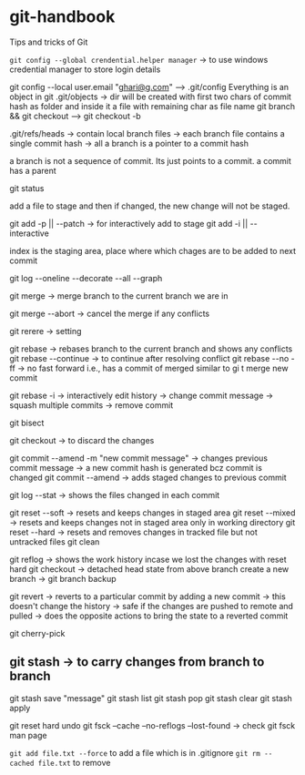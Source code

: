 # git-handbook
Tips and tricks of Git

`git config --global crendential.helper manager` -> to use windows credential manager to store login details

git config --local user.email "ghari@g.com" --> .git/config
Everything is an object in git
.git/objects -> dir will be created with first two chars of commit hash as folder and inside it a file with remaining char as file name 
git branch <newbranch> && git checkout <newbranch> --> git checkout -b <newbranch>

.git/refs/heads -> contain local branch files -> each branch file contains a single commit hash -> all a branch is a pointer to a commit hash

a branch is not a sequence of commit. Its just points to a commit.
a commit has a parent

git status

add a file to stage and then if changed, the new change will not be staged.

git add -p || --patch -> for interactively add to stage
git add -i || --interactive

index is the staging area, place where which chages are to be added to next commit

git log --oneline --decorate --all --graph

git merge <branch name> -> merge branch to the current branch we are in

git merge --abort -> cancel the merge if any conflicts

git rerere -> setting

git rebase <branch name> -> rebases branch to the current branch and shows any conflicts
git rebase --continue -> to continue after resolving conflict
git rebase --no -ff -> no fast forward i.e., has a commit of merged similar to gi t merge new commit

git rebase -i -> interactively edit history -> change commit message -> squash multiple commits -> remove commit

git bisect

git checkout <filename> -> to discard the changes

git commit --amend -m "new commit message" -> changes previous commit message -> a new commit hash is generated bcz commit is changed
git commit --amend -> adds staged changes to previous commit

git log --stat -> shows the files changed in each commit 

git reset --soft <commit hash> -> resets and keeps changes in staged area
git reset --mixed <commit hash> -> resets and keeps changes not in staged area only in working directory
git reset --hard <commit hash> -> resets and removes changes in tracked file but not untracked files
git clean

git reflog -> shows the work history incase we lost the changes with reset hard
git checkout <commit hash> -> detached head state
from above branch create a new branch -> git branch backup

git revert <commit hash> -> reverts to a particular commit by adding a new commit -> this doesn't change the history -> safe if the changes are pushed to remote and pulled -> does the opposite actions to bring the state to a reverted commit

git cherry-pick <commit-hash>

git stash -> to carry changes from branch to branch
----------
git stash save "message"
git stash list
git stash pop
git stash clear
git stash apply <stash id>
  
git reset hard undo
git fsck –cache –no-reflogs –lost-found -> check git fsck man page

`git add file.txt --force` to add a file which is in .gitignore
`git rm --cached file.txt` to remove

